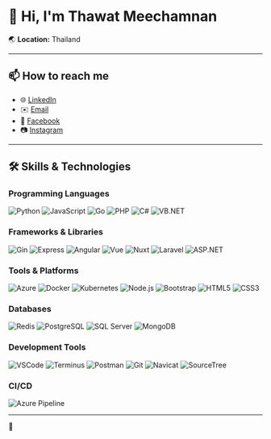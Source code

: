 # 👋 Hi, I'm Thawat Meechamnan

🌏 **Location:** Thailand  

---

## 📫 **How to reach me**
- 🌐 [LinkedIn](https://www.linkedin.com/in/thawat-meechamnan-76b94b271)  
- ✉️ [Email](mailto:eae_01904@hotmail.com)  
- 📘 [Facebook](https://www.facebook.com/thawat.meechamnan)  
- 📷 [Instagram](https://instagram.com/thawat_9?igshid=YmMyMTA2M2Y=)

---

## 🛠 **Skills & Technologies**

### Programming Languages
![Python](https://img.shields.io/badge/-Python-3776AB?logo=python&logoColor=white&style=flat-square)
![JavaScript](https://img.shields.io/badge/-JavaScript-F7DF1E?logo=javascript&logoColor=black&style=flat-square)
![Go](https://img.shields.io/badge/-Go-00ADD8?logo=go&logoColor=white&style=flat-square)
![PHP](https://img.shields.io/badge/-PHP-777BB4?logo=php&logoColor=white&style=flat-square)
![C#](https://img.shields.io/badge/-C%23-239120?logo=c-sharp&logoColor=white&style=flat-square)
![VB.NET](https://img.shields.io/badge/-VB.NET-512BD4?logo=.net&logoColor=white&style=flat-square)

### Frameworks & Libraries
![Gin](https://img.shields.io/badge/-Gin-00ADD8?logo=go&logoColor=white&style=flat-square)
![Express](https://img.shields.io/badge/-Express-000000?logo=express&logoColor=white&style=flat-square)
![Angular](https://img.shields.io/badge/-Angular-DD0031?logo=angular&logoColor=white&style=flat-square)
![Vue](https://img.shields.io/badge/-Vue.js-4FC08D?logo=vue.js&logoColor=white&style=flat-square)
![Nuxt](https://img.shields.io/badge/-Nuxt-00DC82?logo=nuxt.js&logoColor=white&style=flat-square)
![Laravel](https://img.shields.io/badge/-Laravel-EA4335?logo=laravel&logoColor=white&style=flat-square)
![ASP.NET](https://img.shields.io/badge/-ASP.NET-512BD4?logo=.net&logoColor=white&style=flat-square)

### Tools & Platforms
![Azure](https://img.shields.io/badge/-Azure-0078D4?logo=microsoft-azure&logoColor=white&style=flat-square)
![Docker](https://img.shields.io/badge/-Docker-2496ED?logo=docker&logoColor=white&style=flat-square)
![Kubernetes](https://img.shields.io/badge/-Kubernetes-326CE5?logo=kubernetes&logoColor=white&style=flat-square)
![Node.js](https://img.shields.io/badge/-Node.js-339933?logo=node.js&logoColor=white&style=flat-square)
![Bootstrap](https://img.shields.io/badge/-Bootstrap-7952B3?logo=bootstrap&logoColor=white&style=flat-square)
![HTML5](https://img.shields.io/badge/-HTML5-E34F26?logo=html5&logoColor=white&style=flat-square)
![CSS3](https://img.shields.io/badge/-CSS3-1572B6?logo=css3&logoColor=white&style=flat-square)

### Databases
![Redis](https://img.shields.io/badge/-Redis-DC382D?logo=redis&logoColor=white&style=flat-square)
![PostgreSQL](https://img.shields.io/badge/-PostgreSQL-4169E1?logo=postgresql&logoColor=white&style=flat-square)
![SQL Server](https://img.shields.io/badge/-SQL%20Server-CC2927?logo=microsoft-sql-server&logoColor=white&style=flat-square)
![MongoDB](https://img.shields.io/badge/-MongoDB-47A248?logo=mongodb&logoColor=white&style=flat-square)

### Development Tools
![VSCode](https://img.shields.io/badge/-VS%20Code-007ACC?logo=visual-studio-code&logoColor=white&style=flat-square)
![Terminus](https://img.shields.io/badge/-Terminus-2D2D2D?logo=terminus&logoColor=white&style=flat-square)
![Postman](https://img.shields.io/badge/-Postman-FF6C37?logo=postman&logoColor=white&style=flat-square)
![Git](https://img.shields.io/badge/-Git-F05032?logo=git&logoColor=white&style=flat-square)
![Navicat](https://img.shields.io/badge/-Navicat-000000?logo=navicat&logoColor=white&style=flat-square)
![SourceTree](https://img.shields.io/badge/-SourceTree-0089B6?logo=sourcetree&logoColor=white&style=flat-square)

### CI/CD
![Azure Pipeline](https://img.shields.io/badge/-Azure%20Pipeline-0078D4?logo=azure-devops&logoColor=white&style=flat-square)

---

🚀
